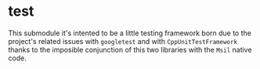 # test

This submodule it's intented to be a little testing framework born due to the project's related issues with `googletest` and with `CppUnitTestFramework`
thanks to the imposible conjunction of this two libraries with the `Msil` native code.

